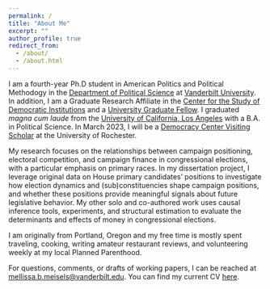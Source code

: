 ```yaml
---
permalink: /
title: "About Me"
excerpt: ""
author_profile: true
redirect_from: 
  - /about/
  - /about.html
---
```


I am a fourth-year Ph.D student in American Politics and Political Methodogy in the [Department of Political Science](https://www.vanderbilt.edu/political-science/) at [Vanderbilt University](http://vanderbilt.edu/). In addition, I am a Graduate Research Affiliate in the [Center for the Study of Democratic Institutions](https://www.vanderbilt.edu/csdi/) and a [University Graduate Fellow](https://gradschool.vanderbilt.edu/funding/university_scholarships.php). I graduated *magna cum laude* from the [University of California, Los Angeles](http://ucla.edu/) with a B.A. in Political Science. In March 2023, I will be a [Democracy Center Visiting Scholar](https://www.sas.rochester.edu/democracycenter/research/visiting-scholars.html) at the University of Rochester.

My research focuses on the relationships between campaign positioning, electoral competition, and campaign finance in congressional elections, with a particular emphasis on primary races. In my dissertation project, I leverage original data on House primary candidates’ positions to investigate how election dynamics and (sub)constituencies shape campaign positions, and whether these positions provide meaningful signals about future legislative behavior. My other solo and co-authored work uses causal inference tools, experiments, and structural estimation to evaluate the determinants and effects of money in congressional elections.

I am originally from Portland, Oregon and my free time is mostly spent traveling, cooking, writing amateur restaurant reviews, and volunteering weekly at my local Planned Parenthood.

For questions, comments, or drafts of working papers, I can be reached at [mellissa.b.meisels@vanderbilt.edu](mailto::mellissa.b.meisels@vanderbilt.edu). You can find my current CV [here](/files/Meisels_CV.pdf).

